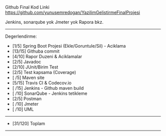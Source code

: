 Github Final Kod Linki
	https://github.com/yunusemredogan/YazilimGelistirmeFinalProjesi
	
Jenkins, sonarqube yok
Jmeter yok
Rapora bkz.

**************************************************************************
Degerlendirme:

* [1/5] Spring Boot Projesi (Ekle/Goruntule/Sil)  - Aciklama
* [13/15] Githuba commit
* [4/10] Rapor Duzeni & Aciklamalar
* [2/5] Javadoc
* [2/10] JUnit/Birim Test
* [2/5] Test kapsama (Coverage)
* [ /5] Maven site
* [5/15] Travis CI & Codecov.io
* [ /15] Jenkins - Github maven build
* [ /10] SonarQube - Jenkins tetikleme
* [2/5] Postman
* [ /10] Jmeter
* [ /10] UML
---------------------------
* [31/120] Toplam

**************************************************************************